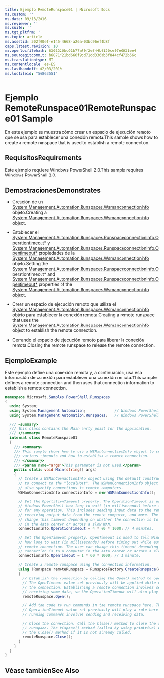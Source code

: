 ```yaml
---
title: Ejemplo RemoteRunspace01 | Microsoft Docs
ms.custom: ''
ms.date: 09/13/2016
ms.reviewer: ''
ms.suite: ''
ms.tgt_pltfrm: ''
ms.topic: article
ms.assetid: 302f00ef-e145-4668-a26a-03bc96ef4b8f
caps.latest.revision: 10
ms.openlocfilehash: 8302326bc62b77a79f2ef44b4130ce97e6631ee4
ms.sourcegitcommit: b6871f21bd666f9cd71dd336bb3f844cf472b56c
ms.translationtype: MT
ms.contentlocale: es-ES
ms.lasthandoff: 02/03/2019
ms.locfileid: "56863551"
---
```

# <a name="remoterunspace01-sample"></a><span data-ttu-id="5048f-102">Ejemplo RemoteRunspace01</span><span class="sxs-lookup"><span data-stu-id="5048f-102">RemoteRunspace01 Sample</span></span>

<span data-ttu-id="5048f-103">En este ejemplo se muestra cómo crear un espacio de ejecución remoto que se usa para establecer una conexión remota.</span><span class="sxs-lookup"><span data-stu-id="5048f-103">This sample shows how to create a remote runspace that is used to establish a remote connection.</span></span>

## <a name="requirements"></a><span data-ttu-id="5048f-104">Requisitos</span><span class="sxs-lookup"><span data-stu-id="5048f-104">Requirements</span></span>

 <span data-ttu-id="5048f-105">Este ejemplo requiere Windows PowerShell 2.0.</span><span class="sxs-lookup"><span data-stu-id="5048f-105">This sample requires Windows PowerShell 2.0.</span></span>

## <a name="demonstrates"></a><span data-ttu-id="5048f-106">Demostraciones</span><span class="sxs-lookup"><span data-stu-id="5048f-106">Demonstrates</span></span>

- <span data-ttu-id="5048f-107">Creación de un [System.Management.Automation.Runspaces.Wsmanconnectioninfo](/dotnet/api/System.Management.Automation.Runspaces.WSManConnectionInfo) objeto.</span><span class="sxs-lookup"><span data-stu-id="5048f-107">Creating a [System.Management.Automation.Runspaces.Wsmanconnectioninfo](/dotnet/api/System.Management.Automation.Runspaces.WSManConnectionInfo) object.</span></span>

- <span data-ttu-id="5048f-108">Establecer el [System.Management.Automation.Runspaces.Runspaceconnectioninfo.Operationtimeout\*](/dotnet/api/System.Management.Automation.Runspaces.RunspaceConnectionInfo.OperationTimeout) y [System.Management.Automation.Runspaces.Runspaceconnectioninfo.Opentimeout\*](/dotnet/api/System.Management.Automation.Runspaces.RunspaceConnectionInfo.OpenTimeout) propiedades de la [System.Management.Automation.Runspaces.Wsmanconnectioninfo](/dotnet/api/System.Management.Automation.Runspaces.WSManConnectionInfo) objeto.</span><span class="sxs-lookup"><span data-stu-id="5048f-108">Setting the [System.Management.Automation.Runspaces.Runspaceconnectioninfo.Operationtimeout\*](/dotnet/api/System.Management.Automation.Runspaces.RunspaceConnectionInfo.OperationTimeout) and [System.Management.Automation.Runspaces.Runspaceconnectioninfo.Opentimeout\*](/dotnet/api/System.Management.Automation.Runspaces.RunspaceConnectionInfo.OpenTimeout) properties of the [System.Management.Automation.Runspaces.Wsmanconnectioninfo](/dotnet/api/System.Management.Automation.Runspaces.WSManConnectionInfo) object.</span></span>

- <span data-ttu-id="5048f-109">Crear un espacio de ejecución remoto que utiliza el [System.Management.Automation.Runspaces.Wsmanconnectioninfo](/dotnet/api/System.Management.Automation.Runspaces.WSManConnectionInfo) objeto para establecer la conexión remota.</span><span class="sxs-lookup"><span data-stu-id="5048f-109">Creating a remote runspace that uses the [System.Management.Automation.Runspaces.Wsmanconnectioninfo](/dotnet/api/System.Management.Automation.Runspaces.WSManConnectionInfo) object to establish the remote connection.</span></span>

- <span data-ttu-id="5048f-110">Cerrando el espacio de ejecución remoto para liberar la conexión remota.</span><span class="sxs-lookup"><span data-stu-id="5048f-110">Closing the remote runspace to release the remote connection.</span></span>

## <a name="example"></a><span data-ttu-id="5048f-111">Ejemplo</span><span class="sxs-lookup"><span data-stu-id="5048f-111">Example</span></span>

 <span data-ttu-id="5048f-112">Este ejemplo define una conexión remota y, a continuación, usa esa información de conexión para establecer una conexión remota.</span><span class="sxs-lookup"><span data-stu-id="5048f-112">This sample defines a remote connection and then uses that connection information to establish a remote connection.</span></span>

```csharp
namespace Microsoft.Samples.PowerShell.Runspaces
{
  using System;
  using System.Management.Automation;             // Windows PowerShell namespace.
  using System.Management.Automation.Runspaces;   // Windows PowerShell namespace.

  /// <summary>
  /// This class contains the Main enrty point for the application.
  /// </summary>
  internal class RemoteRunspace01
  {
    /// <summary>
    /// This sample shows how to use a WSManConnectionInfo object to set
    /// various timeouts and how to establish a remote connection.
    /// </summary>
    /// <param name="args">This parameter is not used.</param>
    public static void Main(string[] args)
    {
      // Create a WSManConnactionInfo object using the default constructor
      // to connect to the "localHost". The WSManConnectionInfo object can
      // also specify connections to remote computers.
      WSManConnectionInfo connectionInfo = new WSManConnectionInfo();

      // Set the OpertationTimeout property. The OperationTimeout is used to tell
      // Windows PowerShell how long to wait (in milliseconds) before timing out
      // for any operation. This includes sending input data to the remote computer,
      // receiving output data from the remote computer, and more. The user can
      // change this timeout depending on whether the connection is to a computer
      // in the data center or across a slow WAN.
      connectionInfo.OperationTimeout = 4 * 60 * 1000; // 4 minutes.

      // Set the OpenTimeout property. OpenTimeout is used to tell Windows PowerShell
      // how long to wait (in milliseconds) before timing out while establishing a
      // remote connection. The user can change this timeout depending on whether the
      // connection is to a computer in the data center or across a slow WAN.
      connectionInfo.OpenTimeout = 1 * 60 * 1000; // 1 minute.

      // Create a remote runspace using the connection information.
      using (Runspace remoteRunspace = RunspaceFactory.CreateRunspace(connectionInfo))
      {
        // Establish the connection by calling the Open() method to open the runspace.
        // The OpenTimeout value set previously will be applied while establishing
        // the connection. Establishing a remote connection involves sending and
        // receiving some data, so the OperationTimeout will also play a role in this process.
        remoteRunspace.Open();

        // Add the code to run commands in the remote runspace here. The
        // OperationTimeout value set previously will play a role here because
        // running commands involves sending and receiving data.

        // Close the connection. Call the Close() method to close the remote
        // runspace. The Dispose() method (called by using primitive) will call
        // the Close() method if it is not already called.
        remoteRunspace.Close();
      }
    }
  }
}
```

## <a name="see-also"></a><span data-ttu-id="5048f-113">Véase también</span><span class="sxs-lookup"><span data-stu-id="5048f-113">See Also</span></span>

